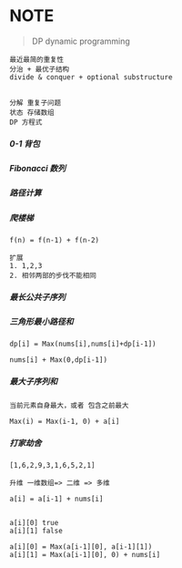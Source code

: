 # NOTE

> DP  dynamic programming


    最近最简的重复性
    分治 + 最优子结构
    divide & conquer + optional substructure


    分解 重复子问题
    状态 存储数组
    DP 方程式
    
##### 0-1 背包

    
##### Fibonacci 数列


##### 路径计算


##### 爬楼梯

    f(n) = f(n-1) + f(n-2)

    扩展
    1. 1,2,3
    2. 相邻两部的步伐不能相同

##### 最长公共子序列

    
##### 三角形最小路径和

    dp[i] = Max(nums[i],nums[i]+dp[i-1])

    nums[i] + Max(0,dp[i-1])
    
##### 最大子序列和


    当前元素自身最大，或者 包含之前最大

    Max(i) = Max(i-1, 0) + a[i]
    
##### 打家劫舍

    [1,6,2,9,3,1,6,5,2,1]

    升维 一维数组=> 二维 => 多维

    a[i] = a[i-1] + nums[i]


    a[i][0] true
    a[i][1] false

    a[i][0] = Max(a[i-1][0], a[i-1][1])
    a[i][1] = Max(a[i-1][0], 0) + nums[i]

